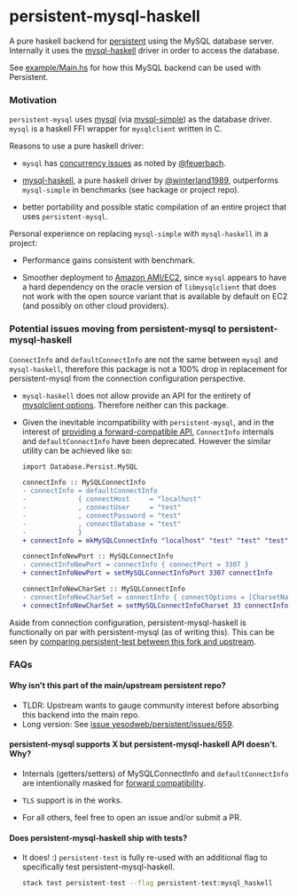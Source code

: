 # persistent-mysql-haskell

A pure haskell backend for [persistent](https://github.com/yesodweb/persistent) using the MySQL database server.
Internally it uses the [mysql-haskell](https://github.com/winterland1989/mysql-haskell) driver in order to access the database.

See [example/Main.hs](example/Main.hs) for how this MySQL backend can be used with Persistent.

### Motivation

`persistent-mysql` uses [mysql](https://hackage.haskell.org/package/mysql) (via [mysql-simple](https://hackage.haskell.org/package/mysql-simple)) as the database driver. `mysql` is a haskell FFI wrapper for `mysqlclient` written in C.

Reasons to use a pure haskell driver:

- `mysql` has [concurrency issues](https://ro-che.info/articles/2015-04-17-safe-concurrent-mysql-haskell) as noted by [@feuerbach](https://github.com/feuerbach).

- [mysql-haskell](https://hackage.haskell.org/package/mysql-haskell), a pure haskell driver by [@winterland1989](https://github.com/winterland1989), outperforms `mysql-simple` in benchmarks (see hackage or project repo).

- better portability and possible static compilation of an entire project that uses `persistent-mysql`.


Personal experience on replacing `mysql-simple` with `mysql-haskell` in a project:

- Performance gains consistent with benchmark.

- Smoother deployment to [Amazon AMI/EC2](https://en.wikipedia.org/wiki/Amazon_Machine_Image), since `mysql` appears to have a hard dependency on the oracle version of `libmysqlclient` that does not work with the open source variant that is available by default on EC2 (and possibly on other cloud providers).

### Potential issues moving from persistent-mysql to persistent-mysql-haskell

`ConnectInfo` and `defaultConnectInfo` are not the same between `mysql` and `mysql-haskell`, therefore this package is not a 100% drop in replacement for persistent-mysql from the connection configuration perspective.

- `mysql-haskell` does not allow provide an API for the entirety of [mysqlclient options](https://hackage.haskell.org/package/mysql-0.1.4/docs/Database-MySQL-Base.html#t:Option). Therefore neither can this package.

- Given the inevitable incompatibility with `persistent-mysql`, and in the interest of [providing a forward-compatible API](http://www.snoyman.com/blog/2016/11/designing-apis-for-extensibility), `ConnectInfo` internals and `defaultConnectInfo` have been deprecated. However the similar utility can be achieved like so:

    ```diff
    import Database.Persist.MySQL

    connectInfo :: MySQLConnectInfo
    - connectInfo = defaultConnectInfo
    -             { connectHost     = "localhost"
    -             , connectUser     = "test"
    -             , connectPassword = "test"
    -             , connectDatabase = "test"
    -             }
    + connectInfo = mkMySQLConnectInfo "localhost" "test" "test" "test"

    connectInfoNewPort :: MySQLConnectInfo
    - connectInfoNewPort = connectInfo { connectPort = 3307 }
    + connectInfoNewPort = setMySQLConnectInfoPort 3307 connectInfo

    connectInfoNewCharSet :: MySQLConnectInfo
    - connectInfoNewCharSet = connectInfo { connectOptions = [CharsetName "utf8"] }
    + connectInfoNewCharSet = setMySQLConnectInfoCharset 33 connectInfo

    ```

Aside from connection configuration, persistent-mysql-haskell is functionally on par with persistent-mysql (as of writing this). This can be seen by [comparing persistent-test between this fork and upstream](https://github.com/yesodweb/persistent/compare/master...naushadh:persistent-mysql-haskell#diff-028f5df7b2b9c5c8b0fa670fc8c69bff).

### FAQs

#### Why isn't this part of the main/upstream persistent repo?

- TLDR: Upstream wants to gauge community interest before absorbing this backend into the main repo.
- Long version: See [issue yesodweb/persistent/issues/659](https://github.com/yesodweb/persistent/issues/659).

#### persistent-mysql supports X but persistent-mysql-haskell API doesn't. Why?

- Internals (getters/setters) of MySQLConnectInfo and `defaultConnectInfo` are intentionally masked for [forward compatibility](http://www.snoyman.com/blog/2016/11/designing-apis-for-extensibility).

- `TLS` support is in the works.

- For all others, feel free to open an issue and/or submit a PR.

#### Does persistent-mysql-haskell ship with tests?

- It does! :) `persistent-test` is fully re-used with an additional flag to specifically test persistent-mysql-haskell.

    ```bash
    stack test persistent-test --flag persistent-test:mysql_haskell
    ```